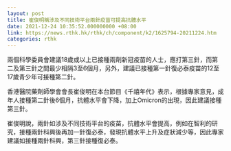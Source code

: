 ```yaml
---
layout: post
title: 崔俊明稱涉及不同技術平台兩針疫苗可提高抗體水平
date: 2021-12-24 10:35:52.000000000 +08:00
link: https://news.rthk.hk/rthk/ch/component/k2/1625794-20211224.htm
categories: rthk
---
```


兩個科學委員會建議18歲或以上已接種兩劑新冠疫苗的人士，應打第三針，而第二及第三針之間最少相隔3至6個月，另外，建議已接種第一針復必泰疫苗的12至17歲青少年可接種第二針。

香港醫院藥劑師學會會長崔俊明在本台節目《千禧年代》表示，根據專家意見，成年人接種第二針後6個月，抗體水平會下降，加上Omicron的出現，因此建議接種第三針。

崔俊明說，兩針如涉及不同技術平台的疫苗，抗體水平會提高，例如在智利的研究，接種兩針科興後再加一針復必泰，發現抗體水平上升及症狀減少等，因此專家建議如接種兩針科興，第三針接種復必泰。
